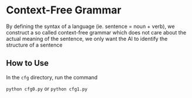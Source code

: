 # Context-Free Grammar

By defining the syntax of a language (ie. sentence = noun + verb), we construct a so called context-free grammar which does not care about the actual meaning of the sentence, we only want the AI to identify the structure of a sentence

## How to Use

In the `cfg` directory, run the command

`python cfg0.py` or `python cfg1.py`
